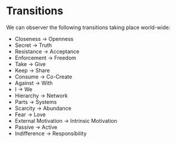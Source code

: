 # Transitions

We can observer the following transitions taking place world-wide:
* Closeness -> Openness
* Secret -> Truth
* Resistance -> Acceptance
* Enforcement -> Freedom
* Take -> Give
* Keep -> Share
* Consume -> Co-Create
* Against -> With
* I -> We
* Hierarchy -> Network
* Parts -> Systems
* Scarcity -> Abundance
* Fear -> Love
* External Motivation -> Intrinsic Motivation
* Passive -> Active
* Indifference -> Responsibility
